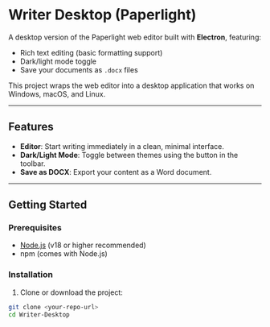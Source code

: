 # Writer Desktop (Paperlight)

A desktop version of the Paperlight web editor built with **Electron**, featuring:

- Rich text editing (basic formatting support)
- Dark/light mode toggle
- Save your documents as `.docx` files

This project wraps the web editor into a desktop application that works on Windows, macOS, and Linux.

---

## Features

- **Editor**: Start writing immediately in a clean, minimal interface.
- **Dark/Light Mode**: Toggle between themes using the button in the toolbar.
- **Save as DOCX**: Export your content as a Word document.

---

## Getting Started

### Prerequisites

- [Node.js](https://nodejs.org/) (v18 or higher recommended)
- npm (comes with Node.js)

### Installation

1. Clone or download the project:

```bash
git clone <your-repo-url>
cd Writer-Desktop
